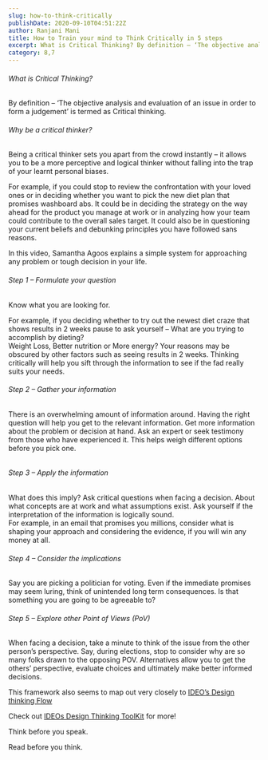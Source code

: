 ```yaml
---
slug: how-to-think-critically
publishDate: 2020-09-10T04:51:22Z
author: Ranjani Mani
title: How to Train your mind to Think Critically in 5 steps 
excerpt: What is Critical Thinking? By definition – ‘The objective analysis and evaluation of an issue in order to form a judgement’ is termed as Critical thinking. Why be a critical thinker? Being a critical thinker sets you apart from the crowd instantly – it allows you to be a more perceptive and logical thinker without  ... 
category: 8,7
---
```


###### What is Critical Thinking?

By definition – ‘The objective analysis and evaluation of an issue in order to form a judgement’ is termed as Critical thinking.

###### Why be a critical thinker?

Being a critical thinker sets you apart from the crowd instantly – it allows you to be a more perceptive and logical thinker without falling into the trap of your learnt personal biases.

For example, if you could stop to review the confrontation with your loved ones or in deciding whether you want to pick the new diet plan that promises washboard abs. It could be in deciding the strategy on the way ahead for the product you manage at work or in analyzing how your team could contribute to the overall sales target. It could also be in questioning your current beliefs and debunking principles you have followed sans reasons.

In this video, Samantha Agoos explains a simple system for approaching any problem or tough decision in your life.

###### Step 1 – Formulate your question

Know what you are looking for.

For example, if you deciding whether to try out the newest diet craze that shows results in 2 weeks pause to ask yourself – What are you trying to accomplish by dieting?  
Weight Loss, Better nutrition or More energy? Your reasons may be obscured by other factors such as seeing results in 2 weeks. Thinking critically will help you sift through the information to see if the fad really suits your needs.

###### Step 2 – Gather your information

There is an overwhelming amount of information around. Having the right question will help you get to the relevant information. Get more information about the problem or decision at hand. Ask an expert or seek testimony from those who have experienced it. This helps weigh different options before you pick one.

###### 

###### Step 3 – Apply the information

What does this imply? Ask critical questions when facing a decision. About what concepts are at work and what assumptions exist. Ask yourself if the interpretation of the information is logically sound.  
For example, in an email that promises you millions, consider what is shaping your approach and considering the evidence, if you will win any money at all.

###### Step 4 – Consider the implications

Say you are picking a politician for voting. Even if the immediate promises may seem luring, think of unintended long term consequences. Is that something you are going to be agreeable to?

###### Step 5 – Explore other Point of Views (PoV)

When facing a decision, take a minute to think of the issue from the other person’s perspective. Say, during elections, stop to consider why are so many folks drawn to the opposing POV. Alternatives allow you to get the others’ perspective, evaluate choices and ultimately make better informed decisions.

This framework also seems to map out very closely to [IDEO’s Design thinking Flow](https://www.ideou.com/pages/design-thinking) 

Check out [IDEOs Design Thinking ToolKit](https://www.ideo.com/post/design-thinking-for-educators) for more!

Think before you speak. 

Read before you think.